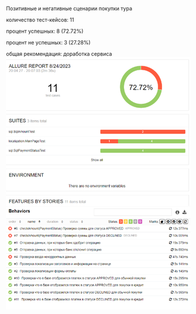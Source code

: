 Позитивные и негативные сценарии покупки тура

количество тест-кейсов: 11

процент успешных: 8 (72.72%)

процент не успешных: 3 (27.28%)


общая рекомендация: доработка сервиса
![img.png](img.png)
![img_1.png](img_1.png)




